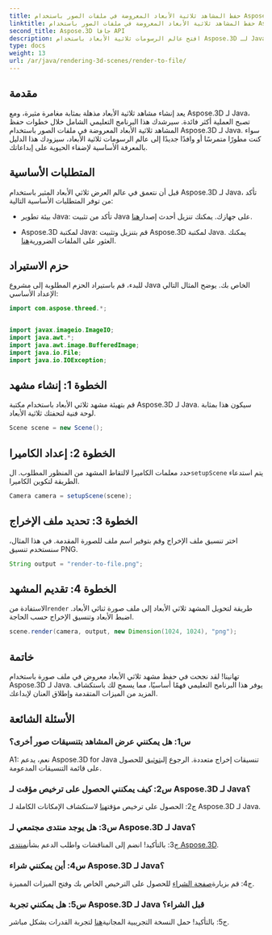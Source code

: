 ```yaml
---
title: حفظ المشاهد ثلاثية الأبعاد المعروضة في ملفات الصور باستخدام Aspose.3D لـ Java
linktitle: حفظ المشاهد ثلاثية الأبعاد المعروضة في ملفات الصور باستخدام Aspose.3D لـ Java
second_title: Aspose.3D جافا API
description: افتح عالم الرسومات ثلاثية الأبعاد باستخدام Aspose.3D لـ Java. تعلم كيفية حفظ المشاهد المذهلة في الصور دون عناء.
type: docs
weight: 13
url: /ar/java/rendering-3d-scenes/render-to-file/
---
```

## مقدمة

يعد إنشاء مشاهد ثلاثية الأبعاد مذهلة بمثابة مغامرة مثيرة، ومع Aspose.3D لـ Java، تصبح العملية أكثر فائدة. سيرشدك هذا البرنامج التعليمي الشامل خلال خطوات حفظ المشاهد ثلاثية الأبعاد المعروضة في ملفات الصور باستخدام Aspose.3D لـ Java. سواء كنت مطورًا متمرسًا أو وافدًا جديدًا إلى عالم الرسومات ثلاثية الأبعاد، سيزودك هذا الدليل بالمعرفة الأساسية لإضفاء الحيوية على إبداعاتك.

## المتطلبات الأساسية

قبل أن نتعمق في عالم العرض ثلاثي الأبعاد المثير باستخدام Aspose.3D لـ Java، تأكد من توفر المتطلبات الأساسية التالية:

- بيئة تطوير Java: تأكد من تثبيت Java على جهازك. يمكنك تنزيل أحدث إصدار[هنا](https://www.java.com/download/).

-  Aspose.3D لمكتبة Java: قم بتنزيل وتثبيت Aspose.3D لمكتبة Java. يمكنك العثور على الملفات الضرورية[هنا](https://releases.aspose.com/3d/java/).

## حزم الاستيراد

للبدء، قم باستيراد الحزم المطلوبة إلى مشروع Java الخاص بك. يوضح المثال التالي الإعداد الأساسي:

```java
import com.aspose.threed.*;


import javax.imageio.ImageIO;
import java.awt.*;
import java.awt.image.BufferedImage;
import java.io.File;
import java.io.IOException;
```

## الخطوة 1: إنشاء مشهد

قم بتهيئة مشهد ثلاثي الأبعاد باستخدام مكتبة Aspose.3D لـ Java. سيكون هذا بمثابة لوحة فنية لتحفتك ثلاثية الأبعاد.

```java
Scene scene = new Scene();
```

## الخطوة 2: إعداد الكاميرا

 حدد معلمات الكاميرا لالتقاط المشهد من المنظور المطلوب. ال`setupScene` يتم استدعاء الطريقة لتكوين الكاميرا.

```java
Camera camera = setupScene(scene);
```

## الخطوة 3: تحديد ملف الإخراج

اختر تنسيق ملف الإخراج وقم بتوفير اسم ملف للصورة المقدمة. في هذا المثال، سنستخدم تنسيق PNG.

```java
String output = "render-to-file.png";
```

## الخطوة 4: تقديم المشهد

 الاستفادة من`render` طريقة لتحويل المشهد ثلاثي الأبعاد إلى ملف صورة ثنائي الأبعاد. اضبط الأبعاد وتنسيق الإخراج حسب الحاجة.

```java
scene.render(camera, output, new Dimension(1024, 1024), "png");
```

## خاتمة

تهانينا! لقد نجحت في حفظ مشهد ثلاثي الأبعاد معروض في ملف صورة باستخدام Aspose.3D لـ Java. يوفر هذا البرنامج التعليمي فهمًا أساسيًا، مما يسمح لك باستكشاف المزيد من الميزات المتقدمة وإطلاق العنان لإبداعك.

## الأسئلة الشائعة

### س1: هل يمكنني عرض المشاهد بتنسيقات صور أخرى؟

 A1: نعم، يدعم Aspose.3D for Java تنسيقات إخراج متعددة. الرجوع إلى[توثيق](https://reference.aspose.com/3d/java/) للحصول على قائمة التنسيقات المدعومة.

### س2: كيف يمكنني الحصول على ترخيص مؤقت لـ Aspose.3D لـ Java؟

 ج2: الحصول على ترخيص مؤقت[هنا](https://purchase.aspose.com/temporary-license/) لاستكشاف الإمكانات الكاملة لـ Aspose.3D لـ Java.

### س3: هل يوجد منتدى مجتمعي لـ Aspose.3D لـ Java؟

 ج3: بالتأكيد! انضم إلى المناقشات واطلب الدعم بشأن[منتدى Aspose.3D](https://forum.aspose.com/c/3d/18).

### س4: أين يمكنني شراء Aspose.3D لـ Java؟

 ج4: قم بزيارة[صفحة الشراء](https://purchase.aspose.com/buy) للحصول على الترخيص الخاص بك وفتح الميزات المميزة.

### س5: هل يمكنني تجربة Aspose.3D لـ Java قبل الشراء؟

 ج5: بالتأكيد! حمل النسخة التجريبية المجانية[هنا](https://releases.aspose.com/) لتجربة القدرات بشكل مباشر.